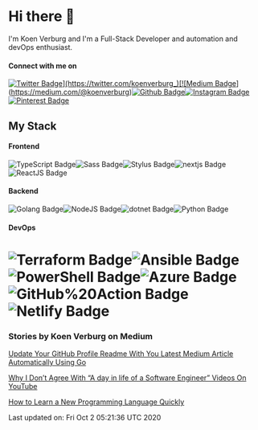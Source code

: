 # Hi there 👋
I'm Koen Verburg and I'm a Full-Stack Developer and automation and devOps enthusiast.
#### Connect with me on
[![Twitter Badge](https://img.shields.io/badge/-@koenverburg_-1ca0f1?style=flat-square&labelColor=1ca0f1&logo=twitter&logoColor=white&link=https://twitter.com/koenverburg_)](https://twitter.com/koenverburg_)[![Medium Badge](https://img.shields.io/badge/-@koenverburg-03a57a?style=flat-square&labelColor=000000&logo=medium&logoColor=&link=https://medium.com/@koenverburg)](https://medium.com/@koenverburg)[![Github Badge](https://img.shields.io/badge/-@koenverburg-000?style=flat-square&labelColor=&logo=github&logoColor=&link=https://github.com/koenverburg)](https://github.com/koenverburg)[![Instagram Badge](https://img.shields.io/badge/-@koen.devops-000?style=flat-square&labelColor=000&logo=instagram&logoColor=&link=https://instagram.com/koen.devops)](https://instagram.com/koen.devops)[![Pinterest Badge](https://img.shields.io/badge/-@koen.devops-000?style=flat-square&labelColor=000&logo=pinterest&logoColor=&link=https://instagram.com/koen.devops)](https://instagram.com/koen.devops)
## My Stack
#### Frontend 
![TypeScript Badge](https://img.shields.io/badge/-000?style=flat-style&labelColor=000&logo=typescript&logoColor=white&label=TypeScript)![Sass Badge](https://img.shields.io/badge/-000?style=flat-style&labelColor=000&logo=sass&logoColor=white&label=Sass)![Stylus Badge](https://img.shields.io/badge/-000?style=flat-style&labelColor=000&logo=stylus&logoColor=white&label=Stylus)![nextjs Badge](https://img.shields.io/badge/-000?style=flat-style&labelColor=000&logo=vercel&logoColor=white&label=nextjs)![ReactJS Badge](https://img.shields.io/badge/-000?style=flat-style&labelColor=000&logo=react&logoColor=white&label=ReactJS)
#### Backend 
![Golang Badge](https://img.shields.io/badge/-000?style=flat-style&labelColor=000&logo=go&logoColor=white&label=Golang)![NodeJS Badge](https://img.shields.io/badge/-000?style=flat-style&labelColor=000&logo=nodejs&logoColor=white&label=NodeJS)![dotnet Badge](https://img.shields.io/badge/-000?style=flat-style&labelColor=000&logo=C#&logoColor=white&label=dotnet)![Python Badge](https://img.shields.io/badge/-000?style=flat-style&labelColor=000&logo=python&logoColor=white&label=Python)
#### DevOps 
![Terraform Badge](https://img.shields.io/badge/-000?style=flat-style&labelColor=000&logo=terraform&logoColor=white&label=Terraform)![Ansible Badge](https://img.shields.io/badge/-000?style=flat-style&labelColor=000&logo=Ansible&logoColor=white&label=Ansible)![PowerShell Badge](https://img.shields.io/badge/-000?style=flat-style&labelColor=000&logo=PowerShell&logoColor=white&label=PowerShell)![Azure Badge](https://img.shields.io/badge/-000?style=flat-style&labelColor=000&logo=microsoft&logoColor=white&label=Azure)![GitHub%20Action Badge](https://img.shields.io/badge/-000?style=flat-style&labelColor=000&logo=github&logoColor=white&label=GitHub%20Action)![Netlify Badge](https://img.shields.io/badge/-000?style=flat-style&labelColor=000&logo=Netlify&logoColor=white&label=Netlify)
===


### Stories by Koen Verburg on Medium
[Update Your GitHub Profile Readme With You Latest Medium Article Automatically Using Go](https://medium.com/@koenverburg/update-your-github-profile-readme-with-you-latest-medium-article-automatically-using-go-e6d303109164?source=rss-405b29f48feb------2)

[Why I Don’t Agree With “A day in life of a Software Engineer” Videos On YouTube](https://medium.com/the-innovation/why-i-dont-agree-with-a-day-in-life-of-a-software-engineer-videos-on-youtube-f841c12b4a5d?source=rss-405b29f48feb------2)

[How to Learn a New Programming Language Quickly](https://medium.com/swlh/how-to-learn-a-new-programming-language-quickly-fa7771c0d3eb?source=rss-405b29f48feb------2)


Last updated on: Fri Oct  2 05:21:36 UTC 2020
